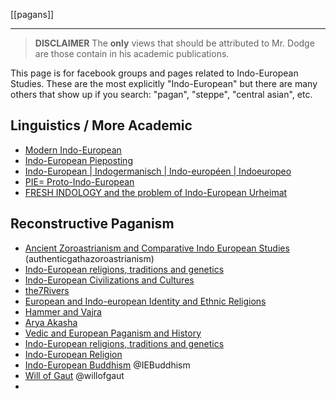 [[pagans]]

---

> **DISCLAIMER**
> The **only** views that should be attributed to Mr. Dodge are those contain in his academic publications.


This page is for facebook groups and pages related to Indo-European Studies. These are the most explicitly "Indo-European" but there are many others that show up if you search: "pagan", "steppe", "central asian", etc.

## Linguistics / More Academic
- [Modern Indo-European](https://www.facebook.com/groups/europajom)
- [Indo-European Pieposting](https://www.facebook.com/groups/322524808368458)
- [Indo-European | Indogermanisch | Indo-européen | Indoeuropeo](https://www.facebook.com/groups/protoindoeuropeans)
- [PIE= Proto-Indo-European](https://www.facebook.com/groups/piehistory)
- [FRESH INDOLOGY and the problem of Indo-European Urheimat](https://www.facebook.com/groups/1293270010798940)
## Reconstructive Paganism
- [Ancient Zoroastrianism and Comparative Indo European Studies](https://www.facebook.com/groups/authenticgathazoroastrianism) (authenticgathazoroastrianism)
- [Indo-European religions, traditions and genetics](https://www.facebook.com/groups/1314009602085590)
- [Indo-European Civilizations and Cultures](https://www.facebook.com/groups/285960045391783)
- [the7Rivers](https://www.facebook.com/groups/the7rivers)
- [European and Indo-european Identity and Ethnic Religions](https://www.facebook.com/groups/275298965906149)
- [Hammer and Vajra](https://www.facebook.com/groups/hammerandvajra)
- [Arya Akasha](https://www.facebook.com/groups/1693827860871213)
- [Vedic and European Paganism and History](https://www.facebook.com/groups/359379048261923)
- [Indo-European religions, traditions and genetics](https://www.facebook.com/groups/643437639458402)
- [Indo-European Religion](https://www.facebook.com/groups/celticandgermanic)
- [Indo-European Buddhism](https://www.facebook.com/IEBuddhism/) @IEBuddhism
- [Will of Gaut](https://www.facebook.com/willofgaut) @willofgaut
- 